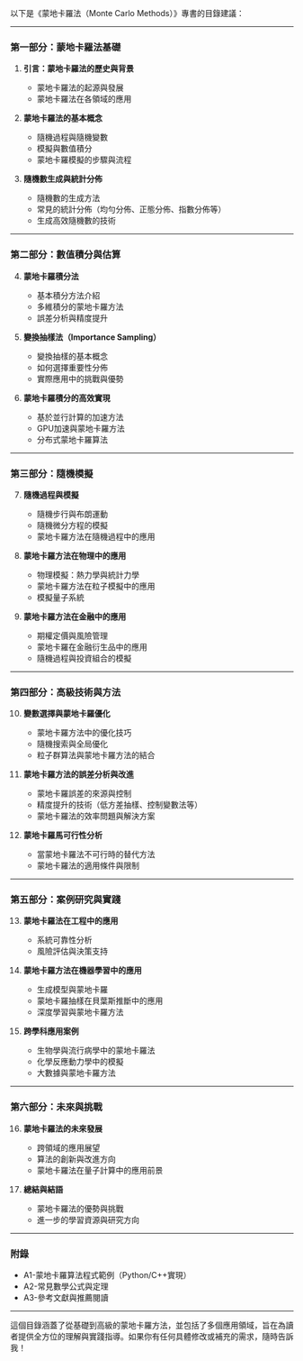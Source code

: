 以下是《蒙地卡羅法（Monte Carlo Methods）》專書的目錄建議：

---

### **第一部分：蒙地卡羅法基礎**
1. **引言：蒙地卡羅法的歷史與背景**
   - 蒙地卡羅法的起源與發展
   - 蒙地卡羅法在各領域的應用

2. **蒙地卡羅法的基本概念**
   - 隨機過程與隨機變數
   - 模擬與數值積分
   - 蒙地卡羅模擬的步驟與流程

3. **隨機數生成與統計分佈**
   - 隨機數的生成方法
   - 常見的統計分佈（均勻分佈、正態分佈、指數分佈等）
   - 生成高效隨機數的技術

---

### **第二部分：數值積分與估算**
4. **蒙地卡羅積分法**
   - 基本積分方法介紹
   - 多維積分的蒙地卡羅方法
   - 誤差分析與精度提升

5. **變換抽樣法（Importance Sampling）**
   - 變換抽樣的基本概念
   - 如何選擇重要性分佈
   - 實際應用中的挑戰與優勢

6. **蒙地卡羅積分的高效實現**
   - 基於並行計算的加速方法
   - GPU加速與蒙地卡羅方法
   - 分布式蒙地卡羅算法

---

### **第三部分：隨機模擬**
7. **隨機過程與模擬**
   - 隨機步行與布朗運動
   - 隨機微分方程的模擬
   - 蒙地卡羅方法在隨機過程中的應用

8. **蒙地卡羅方法在物理中的應用**
   - 物理模擬：熱力學與統計力學
   - 蒙地卡羅方法在粒子模擬中的應用
   - 模擬量子系統

9. **蒙地卡羅方法在金融中的應用**
   - 期權定價與風險管理
   - 蒙地卡羅在金融衍生品中的應用
   - 隨機過程與投資組合的模擬

---

### **第四部分：高級技術與方法**
10. **變數選擇與蒙地卡羅優化**
    - 蒙地卡羅方法中的優化技巧
    - 隨機搜索與全局優化
    - 粒子群算法與蒙地卡羅方法的結合

11. **蒙地卡羅方法的誤差分析與改進**
    - 蒙地卡羅誤差的來源與控制
    - 精度提升的技術（低方差抽樣、控制變數法等）
    - 蒙地卡羅法的效率問題與解決方案

12. **蒙地卡羅馬可行性分析**
    - 當蒙地卡羅法不可行時的替代方法
    - 蒙地卡羅法的適用條件與限制

---

### **第五部分：案例研究與實踐**
13. **蒙地卡羅法在工程中的應用**
    - 系統可靠性分析
    - 風險評估與決策支持

14. **蒙地卡羅方法在機器學習中的應用**
    - 生成模型與蒙地卡羅
    - 蒙地卡羅抽樣在貝葉斯推斷中的應用
    - 深度學習與蒙地卡羅方法

15. **跨學科應用案例**
    - 生物學與流行病學中的蒙地卡羅法
    - 化學反應動力學中的模擬
    - 大數據與蒙地卡羅方法

---

### **第六部分：未來與挑戰**
16. **蒙地卡羅法的未來發展**
    - 跨領域的應用展望
    - 算法的創新與改進方向
    - 蒙地卡羅法在量子計算中的應用前景

17. **總結與結語**
    - 蒙地卡羅法的優勢與挑戰
    - 進一步的學習資源與研究方向

---

### **附錄**
- A1-蒙地卡羅算法程式範例（Python/C++實現）
- A2-常見數學公式與定理
- A3-參考文獻與推薦閱讀

---

這個目錄涵蓋了從基礎到高級的蒙地卡羅方法，並包括了多個應用領域，旨在為讀者提供全方位的理解與實踐指導。如果你有任何具體修改或補充的需求，隨時告訴我！